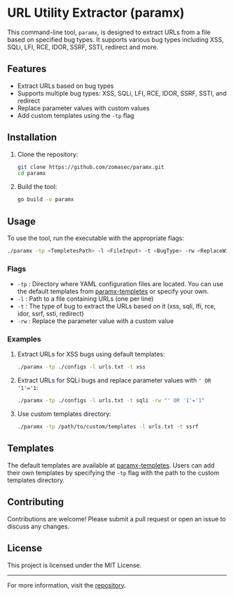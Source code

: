 # URL Utility Extractor (paramx)

This command-line tool, `paramx`, is designed to extract URLs from a file based on specified bug types. It supports various bug types including XSS, SQLi, LFI, RCE, IDOR, SSRF, SSTI, redirect and more.

## Features

- Extract URLs based on bug types
- Supports multiple bug types: XSS, SQLi, LFI, RCE, IDOR, SSRF, SSTI, and redirect
- Replace parameter values with custom values
- Add custom templates using the `-tp` flag

## Installation

1. Clone the repository:
    ```sh
    git clone https://github.com/zomasec/paramx.git
    cd paramx
    ```

2. Build the tool:
    ```sh
    go build -o paramx
    ```

## Usage

To use the tool, run the executable with the appropriate flags:

```sh
./paramx -tp <TempletesPath> -l <FileInput> -t <BugType> -rw <ReplaceWith>
```

### Flags

- `-tp` : Directory where YAML configuration files are located. You can use the default templates from [paramx-templetes](https://github.com/zomasec/paramx-templetes) or specify your own.
- `-l`  : Path to a file containing URLs (one per line)
- `-t`  : The type of bug to extract the URLs based on it (xss, sqli, lfi, rce, idor, ssrf, ssti, redirect)
- `-rw` : Replace the parameter value with a custom value

### Examples

1. Extract URLs for XSS bugs using default templates:
    ```sh
    ./paramx -tp ./configs -l urls.txt -t xss
    ```

2. Extract URLs for SQLi bugs and replace parameter values with `' OR '1'='1`:
    ```sh
    ./paramx -tp ./configs -l urls.txt -t sqli -rw "' OR '1'='1"
    ```

3. Use custom templates directory:
    ```sh
    ./paramx -tp /path/to/custom/templates -l urls.txt -t ssrf
    ```

## Templates

The default templates are available at [paramx-templetes](https://github.com/zomasec/paramx-templetes). Users can add their own templates by specifying the `-tp` flag with the path to the custom templates directory.

## Contributing

Contributions are welcome! Please submit a pull request or open an issue to discuss any changes.

## License

This project is licensed under the MIT License.

---

For more information, visit the [repository](https://github.com/zomasec/paramx).